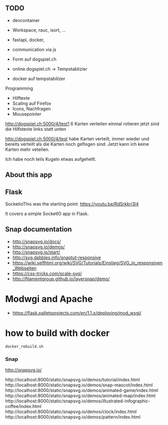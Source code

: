 ## TODO
 * devcontainer
 * Workspace, rauc, isort, ...
 * fastapi, docker,
 * communication via js

 * Form auf dogspiel.ch
 * online.dogspiel.ch -> Tempstablizier
 * docker auf tempstabilizer

Programming
 * Hilftexte
 * Scaling auf Firefox
 * Icons, Nachfragen
 * Mousepointer

http://dogspiel.ch:5000/4/test1
 6 Karten verteilen
 einmal rotieren
 jetzt sind die Hilfstexte links statt unten

http://dogspiel.ch:5000/4/test
 habe Karten verteilt, immer wieder und bereits verteilt als die Karten noch geflogen sind. Jetzt kann ich keine Karten mehr veteilen.

Ich habe noch teils Kugeln etwas aufgehellt. 

## About this app

## Flask

SocketioThis was the starting point: https://youtu.be/RdSrkkrj3l4

It covers a simple SocketIO app in Flask.

## Snap documentation

* http://snapsvg.io/docs/
* http://snapsvg.io/demos/
* http://snapsvg.io/start/
* http://svg.dabbles.info/snaptut-responsive
* https://wiki.selfhtml.org/wiki/SVG/Tutorials/Einstieg/SVG_in_responsiven_Webseiten
* https://css-tricks.com/scale-svg/
* http://filamentgroup.github.io/layersnap/demo/

# Modwgi and Apache

* https://flask.palletsprojects.com/en/1.1.x/deploying/mod_wsgi/

# how to build with docker

`docker_rebuild.sh`

### Snap

http://snapsvg.io/

http://localhost:8000/static/snapsvg.io/demos/tutorial/index.html
http://localhost:8000/static/snapsvg.io/demos/snap-mascot/index.html
http://localhost:8000/static/snapsvg.io/demos/animated-game/index.html
http://localhost:8000/static/snapsvg.io/demos/animated-map/index.html
http://localhost:8000/static/snapsvg.io/demos/illustrated-infographic-coffee/index.html
http://localhost:8000/static/snapsvg.io/demos/clock/index.html
http://localhost:8000/static/snapsvg.io/demos/pattern/index.html
